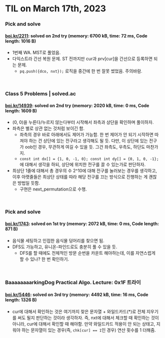 # **TIL on March 17th, 2023**
### Pick and solve
#### [boj.kr/2211](../../../Problem%20Solving/boj/random%20defense/2211-03-17-2023.cpp): solved on 2nd try (memory: 6700 kB, time: 72 ms, Code length: 1016 B)
* 1번째 WA. MST로 풀었음.
* 다익스트라 간선 복원 문제. ST 전까지만 cur과 prv[cur]을 간선으로 등록하면 되는 문제.
  - `pq.push({dco, nxt});` 로직을 중간에 한 번 잘못 썼었음. 주의바람.
<br>

### Class 5 Problems | solved.ac
#### [boj.kr/14939](../../../Problem%20Solving/boj/solvedac/14939-03-07-2023.cpp): solved on 2nd try (memory: 2020 kB, time: 0 ms, Code length: 1609 B)
* (0, 0)을 누른다/누르지 않는다부터 시작해서 좌측과 상단을 확인하며 풀이하자.
* 좌측은 별로 상관 없는 것처럼 보이긴 함.
  - 좌측의 경우 바로 아래에서도 제어가 가능함. 한 번 제어가 안 되기 시작하면 따져야 하는 건 상단에 있는 전구라고 생각해도 될 듯. 다만, 이 상단에 있는 전구가 oob인 경우, 무관하게 여길 수 있을 듯. 그건 좌측도, 우측도, 하단도 마찬가지.
  - `const int dx[] = {1, 0, -1, 0}; const int dy[] = {0, 1, 0, -1};`에 대해서 생각을 하되, 상단에 위치한 전구를 끌 수 있는가로 판단하자.
* 최상단 1줄에 대해서 총 경우의 수 2^10에 대해 전구를 눌러보는 경우를 생각하고, 이후 아랫줄들은 최상단 상태를 따라 해당 전구를 끄는 방식으로 진행하는 게 괜찮은 방법일 듯함.
  - 구현은 next_permutation으로 수행.
<br>

### Pick and solve
#### [boj.kr/1743](../../../Problem%20Solving/boj/Graph/1743-03-17-2023.cpp): solved on 1st try (memory: 2072 kB, time: 0 ms, Code length: 871 B)
* 음식물 세팅하고 인접한 음식물 덩어리를 찾으면 됨.
* DFS도 가능하고, 유니온-파인드로도 충분히 풀 수 있을 듯.
  - DFS를 할 때에도 전체적인 방문 순번을 카운트 해야하는데, 이를 자연스럽게 할 수 있나? 한 번 확인하기.
<br>

### BaaaaaaaarkingDog Practical Algo. Lecture: 0x1F 트라이
#### [boj.kr/5446](../../../Problem%20Solving/boj/Trie/5446-03-12-2023.cpp): solved on 3rd try (memory: 4492 kB, time: 16 ms, Code length: 1326 B)
* cur에 대해서 확인하는 것은 여기까지 찾은 문자열 + 와일드카드(*)로 전체 지우기를 써도 될지 판단하는 것이라 생각하자. 즉, nxt에 대해서 체크할 때 확인하는 것이 아니라, cur에 대해서 확인할 때 해야함. 만약 와일드카드 적용이 안 되는 상태고, 지워야 하는 문자열이 있는 경우(즉, `chk[cur] == 1`인 경우) 연산 횟수를 1 더해줌.